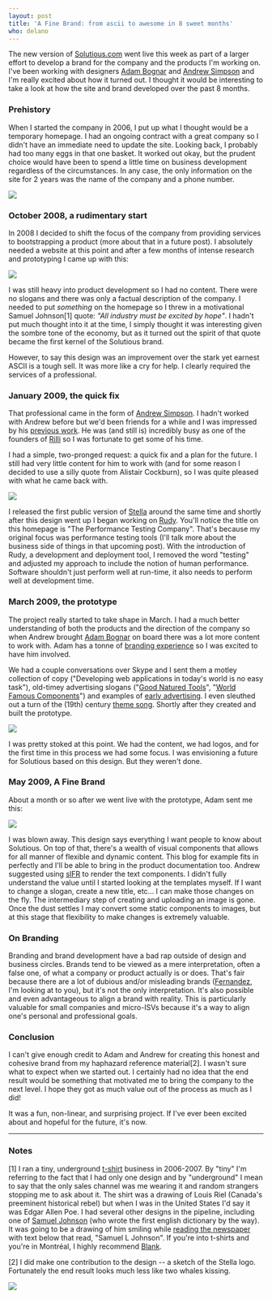 ```yaml
---
layout: post
title: 'A Fine Brand: from ascii to awesome in 8 sweet months'
who: delano
---
```


The new version of [Solutious.com](http://solutious.com/) went live this week as part of a larger effort to develop a brand for the company and the products I'm working on. I've been working with designers [Adam Bognar](http://www.adambognar.com/) and [Andrew Simpson](http://andrewsimpsondesign.com/) and I'm really excited about how it turned out. I thought it would be interesting to take a look at how the site and brand developed over the past 8 months. 

### Prehistory

When I started the company in 2006, I put up what I thought would be a temporary homepage. I had an ongoing contract with a great company so I didn't have an immediate need to update the site. Looking back, I probably had too many eggs in that one basket. It worked out okay, but the prudent choice would have been to spend a little time on business development regardless of the circumstances. In any case, the only information on the site for 2 years was the name of the company and a phone number.

<a class="graphic" href="http://farm4.static.flickr.com/3014/3531968415_c1716cef10.jpg"><img src="http://farm4.static.flickr.com/3014/3531968415_c1716cef10_m.jpg" border="0" /></a>


### October 2008, a rudimentary start

In 2008 I decided to shift the focus of the company from providing services to bootstrapping a product (more about that in a future post). I absolutely needed a website at this point and after a few months of intense research and prototyping I came up with this: 

<a class="graphic" href="http://farm3.static.flickr.com/2466/3532525486_e41a1930e2_o.png"><img src="http://farm3.static.flickr.com/2466/3532525486_dca088dbdd_m.jpg" border="0" /></a>

I was still heavy into product development so I had no content. There were no slogans and there was only a factual description of the company. I needed to put *something* on the homepage so I threw in a motivational Samuel Johnson\[1\] quote: *"All industry must be excited by hope"*. I hadn't put much thought into it at the time, I simply thought it was interesting given the sombre tone of the economy, but as it turned out the spirit of that quote became the first kernel of the Solutious brand.

However, to say this design was an improvement over the stark yet earnest ASCII is a tough sell. It was more like a cry for help. I clearly required the services of a professional.


### January 2009, the quick fix

That professional came in the form of [Andrew Simpson](http://andrewsimpsondesign.com/). I hadn't worked with Andrew before but we'd been friends for a while and I was impressed by his [previous work](http://andrewsimpsondesign.com/web/). He was (and still is) incredibly busy as one of the founders of [Rilli](http://rilli.com/) so I was fortunate to get some of his time. 

I had a simple, two-pronged request: a quick fix and a plan for the future. I still had very little content for him to work with (and for some reason I decided to use a silly quote from Alistair Cockburn), so I was quite pleased with what he came back with.

<a class="graphic" href="http://farm3.static.flickr.com/2448/3531715509_e8df15a3fc_o.png"><img src="http://farm3.static.flickr.com/2448/3531715509_954b63053e_m.jpg" border="0" /></a>

I released the first public version of [Stella](http://solutious.com/projects/stella/) around the same time and shortly after this design went up I began working on [Rudy](http://solutious.com/projects/rudy/). You'll notice the title on this homepage is "The Performance Testing Company". That's because my original focus was performance testing tools (I'll talk more about the business side of things in that upcoming post). With the introduction of Rudy, a development and deployment tool, I removed the word "testing" and adjusted my approach to include the notion of human performance. Software shouldn't just perform well at run-time, it also needs to perform well at development time. 


### March 2009, the prototype

The project really started to take shape in March. I had a much better understanding of both the products and the direction of the company so when Andrew brought [Adam Bognar](http://www.adambognar.com/) on board there was a lot more content to work with. Adam has a tonne of [branding experience](http://www.adambognar.com/brand/) so I was excited to have him involved. 

We had a couple conversations over Skype and I sent them a motley collection of copy ("Developing web applications in today's world is no easy task"), old-timey advertising slogans ("[Good Natured Tools](http://www.hyperkitten.com/pics/tools/ads/kk2.jpg)", "[World Famous Components](http://www.flickr.com/photos/joan_thewlis/2623269403/in/set-72157605179833653/)") and examples of [early advertising](http://www.flickr.com/groups/earlyadvertising/pool/). I even sleuthed out a turn of the (19th) century [theme song](/media/solutious-theme-barrel-house-annie.mp3). Shortly after they created and built the prototype.

<a class="graphic" href="http://farm4.static.flickr.com/3391/3532525628_8c734f7ff6_o.png"><img src="http://farm4.static.flickr.com/3391/3532525628_0c81e2a967_m.jpg" border="0" /></a>

I was pretty stoked at this point. We had the content, we had logos, and for the first time in this process we had some focus. I was envisioning a future for Solutious based on this design. But they weren't done. 


### May 2009, A Fine Brand

About a month or so after we went live with the prototype, Adam sent me this:

<a class="graphic" href="http://farm3.static.flickr.com/2288/3532525830_9611b7ece5_o.png"><img src="http://farm3.static.flickr.com/2288/3532525830_ec2dfdedab.jpg?v=1242357903" border="0" /></a>

I was blown away. This design says everything I want people to know about Solutious. On top of that, there's a wealth of visual components that allows for all manner of flexible and dynamic content. This blog for example fits in perfectly and I'll be able to bring in the product documentation too. Andrew suggested using [sIFR](http://wiki.novemberborn.net/sifr3/) to render the text components. I didn't fully understand the value until I started looking at the templates myself. If I want to change a slogan, create a new title, etc... I can make those changes on the fly. The intermediary step of creating and uploading an image is gone. Once the dust settles I may convert some static components to images, but at this stage that flexibility to make changes is extremely valuable.


### On Branding

Branding and brand development have a bad rap outside of design and business circles. Brands tend to be viewed as a mere interpretation, often a false one, of what a company or product actually is or does. That's fair because there are a lot of dubious and/or misleading brands ([Fernandez](http://www.fernandes-softdrinks.com/), I'm looking at to you), but it's not the only interpretation. It's also possible and even advantageous to align a brand with reality. This is particularly valuable for small companies and micro-ISVs because it's a way to align one's personal and professional goals.


### Conclusion

I can't give enough credit to Adam and Andrew for creating this honest and cohesive brand from my haphazard reference material\[2\]. I wasn't sure what to expect when we started out. I certainly had no idea that the end result would be something that motivated me to bring the company to the next level. I hope they got as much value out of the process as much as I did!

It was a fun, non-linear, and surprising project. If I've ever been excited about and hopeful for the future, it's now.

---


### Notes

\[1\] I ran a tiny, underground [t-shirt](http://goldensword.ca/t-shirts/) business in 2006-2007. By "tiny" I'm referring to the fact that I had only one design and by "underground" I mean to say that the only sales channel was me wearing it and random strangers stopping me to ask about it. The shirt was a drawing of Louis Riel (Canada's preeminent historical rebel) but when I was in the United States I'd say it was Edgar Allen Poe. I had several other designs in the pipeline, including one of [Samuel Johnson](http://en.wikipedia.org/wiki/Samuel_Johnson) (who wrote the first english dictionary by the way). It was going to be a drawing of him smiling while [reading the newspaper](http://www.1902encyclopedia.com/J/JOH/samuel-johnson-reynolds.jpg) with text below that read, "Samuel L Johnson". If you're into t-shirts and you're in Montréal, I highly recommend [Blank](http://www.portezblank.com/).

\[2\] I did make one contribution to the design -- a sketch of the Stella logo. Fortunately the end result looks much less like two whales kissing.

<img class="graphic" src="http://farm4.static.flickr.com/3638/3532844239_56b44c631a_s.jpg">


